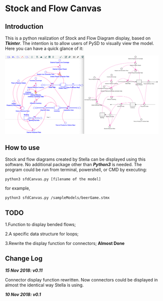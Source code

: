 # Stock and Flow Canvas

## Introduction

This is a python realization of Stock and Flow Diagram display, based on ***Tkinter***.
The intention is to allow users of PySD to visually view the model.
Here you can have a quick glance of it:

![ScreenShot](screenShot_01.png)

## How to use

Stock and flow diagrams created by Stella can be displayed using this software.
No additional package other than ***Python3*** is needed.
The program could be run from terminal, powershell, or CMD by executing:

```
python3 sfdCanvas.py [filename of the model]
```
for example,
```
python3 sfdCanvas.py /sampleModels/beerGame.stmx
```

## TODO

1.Function to display bended flows;

2.A specific data structure for loops;

3.Rewrite the display function for connectors; **Almost Done**

## Change Log

***15 Nov 2018: v0.11***

Connector display function rewritten. Now connectors could be displayed in almost the identical way Stella is using.

***10 Nov 2018: v0.1***
